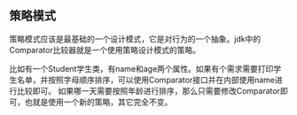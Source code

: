 ## 策略模式

策略模式应该是最基础的一个设计模式，它是对行为的一个抽象。jdk中的Comparator比较器就是一个使用策略设计模式的策略。

比如有一个Student学生类，有name和age两个属性。如果有个需求需要打印学生名单，并按照字母顺序排序，可以使用Comparator接口并在内部使用name进行比较即可。 如果哪一天需要按照年龄进行排序，那么只需要修改Comparator即可，也就是使用一个新的策略，其它完全不变。